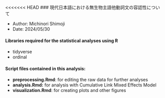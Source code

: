 \<\<\<\<\<\<\< HEAD \### 現代日本語における無生物主語他動詞文の容認性について

-   Author: Michinori Shimoji
-   Date: 2024/05/30

#### Libraries required for the statistical analyses using R

-   tidyverse
-   ordinal

#### Script files contained in this analysis:

-   **preprocessing.Rmd**: for editing the raw data for further analyses
-   **analysis.Rmd:** for analysis with Cumulative Link Mixed Effects Model
-   **visualization.Rmd**: for creating plots and other figures
